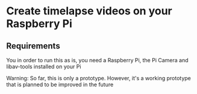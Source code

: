 # Create timelapse videos on your Raspberry Pi

## Requirements
You in order to run this as is, you need a Raspberry Pi, the Pi Camera and libav-tools installed on your Pi

Warning: So far, this is only a prototype. However, it's a working prototype that is planned to be improved in the future

